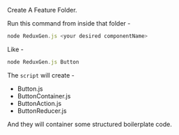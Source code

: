 Create A Feature Folder.

Run this command from inside that folder -

```javascript
node ReduxGen.js <your desired componentName>
```

Like -

```javascript
node ReduxGen.js Button
```

The `script` will create -
 * Button.js
 * ButtonContainer.js
 * ButtonAction.js
 * ButtonReducer.js

And they will container some structured boilerplate code.